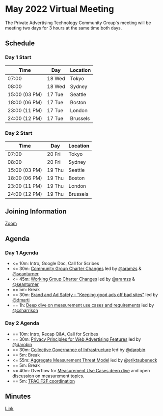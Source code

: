 # May 2022 Virtual Meeting

The Private Advertising Technology Community Group's meeting will be meeting two days for 3 hours at the same time both days.

## Schedule 

### Day 1 Start 

| Time          | Day    | Location      |
| ------------- | ------ | ------------- |
| 07:00         | 18 Wed | Tokyo         |
| 08:00         | 18 Wed | Sydney        |
| 15:00 (03 PM) | 17 Tue | Seattle       |
| 18:00 (06 PM) | 17 Tue | Boston        |
| 23:00 (11 PM) | 17 Tue | London        |
| 24:00 (12 PM) | 17 Tue | Brussels      |

### Day 2 Start 

| Time          | Day    | Location      |
| ------------- | ------ | ------------- |
| 07:00         | 20 Fri | Tokyo         |
| 08:00         | 20 Fri | Sydney        |
| 15:00 (03 PM) | 19 Thu | Seattle       |
| 18:00 (06 PM) | 19 Thu | Boston        |
| 23:00 (11 PM) | 19 Thu | London        |
| 24:00 (12 PM) | 19 Thu | Brussels      |

## Joining Information

[Zoom](https://mit.zoom.us/j/95356244879?pwd=NDBwZmxleTMwcHFpZG1MZW1tUXhVUT09)

## Agenda

### Day 1 Agenda

- <= 10m: Intro, Google Doc, Call for Scribes
- <= 30m: [Community Group Charter Changes](https://github.com/patcg/meetings/issues/36) led by [@aramzs](https://github.com/aramzs) & [@seanturner](https://github.com/seanturner)
- <= 45m: [Working Group Charter Changes](https://github.com/patcg/meetings/issues/52) led by [@aramzs](https://github.com/aramzs) & [@seanturner](https://github.com/seanturner)
- == 5m: Break
- == 30m: [Brand and Ad Safety - "Keeping good ads off bad sites"](https://github.com/patcg/meetings/issues/49) led by [@dmarti](https://github.com/dmarti)
- == 1h: [Deep dive on measurement use cases and requirements](https://github.com/patcg/meetings/issues/51) led by [@csharrison](https://github.com/csharrison)
### Day 2 Agenda 

- == 10m: Intro, Recap Q&A, Call for Scribes
- == 30m: [Privacy Principles for Web Advertising Features](https://github.com/patcg/meetings/issues/18) led by [@darobin](https://github.com/darobin)
- == 30m: [Collective Governance of Infrastructure](https://github.com/patcg/meetings/issues/40) led by [@darobin](https://github.com/darobin)
- == 5m: Break 
- <= 55m: [Aggregate Measurement Threat Model](https://github.com/patcg/meetings/issues/50) led by [@eriktaubeneck](https://github.com/eriktaubeneck)
- == 5m: Break
- <= 40m: Overflow for [Measurement Use Cases deep dive](https://github.com/patcg/meetings/issues/51) and open discussion on measurement topics. 
- == 5m: [TPAC F2F coordination](https://github.com/patcg/meetings/issues/53) 

## Minutes

[Link](https://docs.google.com/document/d/197tQGt2K9mI5zESsTtjoQdg5kt0yZziFKobHRn_zysA/edit)
